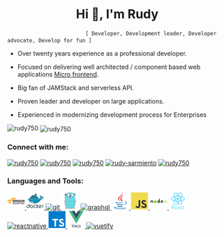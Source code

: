 <h1 align="center">Hi 👋, I'm Rudy</h1>

```    
                         [ Developer, Development leader, Developer advocate, Develop for fun ]
```

- Over twenty years experience as a professional developer. 

- Focused on delivering well architected / component based web applications [Micro frontend](https://martinfowler.com/articles/micro-frontends.html). 

- Big fan of JAMStack and serverless API.

- Proven leader and developer on large applications. 

- Experienced in modernizing development process for Enterprises


<p><img align="left" src="https://github-readme-stats.vercel.app/api/top-langs?username=rudy750&show_icons=true&locale=en&layout=compact" alt="rudy750" /></p>

<p>&nbsp;<img align="center" src="https://github-readme-stats.vercel.app/api?username=rudy750&show_icons=true&locale=en" alt="rudy750" /></p>


 <h3 align="left">Connect with me:</h3>
<p align="left">
<a href="https://codepen.io/rudy750" target="blank"><img align="center" src="https://raw.githubusercontent.com/rahuldkjain/github-profile-readme-generator/master/src/images/icons/Social/codepen.svg" alt="rudy750" height="30" width="40" /></a>
<a href="https://dev.to/rudy750" target="blank"><img align="center" src="https://cdn.jsdelivr.net/npm/simple-icons@3.0.1/icons/dev-dot-to.svg" alt="rudy750" height="30" width="40" /></a>
<a href="https://twitter.com/rudy750" target="blank"><img align="center" src="https://raw.githubusercontent.com/rahuldkjain/github-profile-readme-generator/master/src/images/icons/Social/twitter.svg" alt="rudy750" height="30" width="40" /></a>
<a href="https://linkedin.com/in/rudy-sarmiento" target="blank"><img align="center" src="https://raw.githubusercontent.com/rahuldkjain/github-profile-readme-generator/master/src/images/icons/Social/linked-in-alt.svg" alt="rudy-sarmiento" height="30" width="40" /></a>
<a href="https://stackoverflow.com/users/rudy750" target="blank"><img align="center" src="https://raw.githubusercontent.com/rahuldkjain/github-profile-readme-generator/master/src/images/icons/Social/stack-overflow.svg" alt="rudy750" height="30" width="40" /></a>
</p>


<h3 align="left">Languages and Tools:</h3>
<p align="left"> <a href="https://aws.amazon.com" target="_blank"> <img src="https://raw.githubusercontent.com/devicons/devicon/master/icons/amazonwebservices/amazonwebservices-original-wordmark.svg" alt="aws" width="40" height="40"/> </a>  <a href="https://www.docker.com/" target="_blank"> <img src="https://raw.githubusercontent.com/devicons/devicon/master/icons/docker/docker-original-wordmark.svg" alt="docker" width="40" height="40"/> </a> <a href="https://git-scm.com/" target="_blank"> <img src="https://www.vectorlogo.zone/logos/git-scm/git-scm-icon.svg" alt="git" width="40" height="40"/> </a> <a href="https://golang.org" target="_blank"> <img src="https://raw.githubusercontent.com/devicons/devicon/master/icons/go/go-original.svg" alt="go" width="40" height="40"/> </a> <a href="https://graphql.org" target="_blank"> <img src="https://www.vectorlogo.zone/logos/graphql/graphql-icon.svg" alt="graphql" width="40" height="40"/> </a> <a href="https://www.java.com" target="_blank"> <img src="https://raw.githubusercontent.com/devicons/devicon/master/icons/java/java-original.svg" alt="java" width="40" height="40"/> </a> <a href="https://developer.mozilla.org/en-US/docs/Web/JavaScript" target="_blank"> <img src="https://raw.githubusercontent.com/devicons/devicon/master/icons/javascript/javascript-original.svg" alt="javascript" width="40" height="40"/> </a> <a href="https://nodejs.org" target="_blank"> <img src="https://raw.githubusercontent.com/devicons/devicon/master/icons/nodejs/nodejs-original-wordmark.svg" alt="nodejs" width="40" height="40"/> </a> <a href="https://reactjs.org/" target="_blank"> <img src="https://raw.githubusercontent.com/devicons/devicon/master/icons/react/react-original-wordmark.svg" alt="react" width="40" height="40"/> </a> <a href="https://reactnative.dev/" target="_blank"> <img src="https://reactnative.dev/img/header_logo.svg" alt="reactnative" width="40" height="40"/> </a>  <a href="https://www.typescriptlang.org/" target="_blank"> <img src="https://raw.githubusercontent.com/devicons/devicon/master/icons/typescript/typescript-original.svg" alt="typescript" width="40" height="40"/> </a> <a href="https://vuejs.org/" target="_blank"> <img src="https://raw.githubusercontent.com/devicons/devicon/master/icons/vuejs/vuejs-original-wordmark.svg" alt="vuejs" width="40" height="40"/> </a> <a href="https://vuetifyjs.com/en/" target="_blank"> <img src="https://bestofjs.org/logos/vuetify.svg" alt="vuetify" width="40" height="40"/> </a>  </p>

